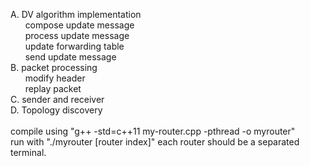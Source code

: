 A. DV algorithm implementation<br/>
&nbsp; &nbsp; &nbsp; 	compose update message<br/>
&nbsp; &nbsp; &nbsp; 	process update message<br/>
&nbsp; &nbsp; &nbsp; 	update forwarding table<br/>
&nbsp; &nbsp; &nbsp; 	send update message <br/>
B. packet processing<br/>
&nbsp; &nbsp; &nbsp; 	modify header<br/>
&nbsp; &nbsp; &nbsp; 	replay packet<br/>
C. sender and receiver<br/>
D. Topology discovery<br/><br/>
compile using "g++ -std=c++11 my-router.cpp -pthread -o myrouter"<br/>
run with "./myrouter [router index]" 
each router should be a separated terminal.

